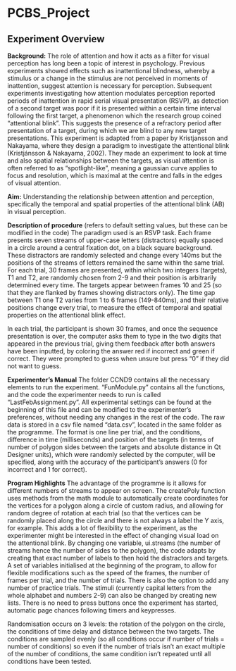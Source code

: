 # PCBS_Project
## Experiment Overview 
**Background:** The role of attention and how it acts as a filter for visual perception has long been a topic of interest in psychology. Previous experiments showed effects such as inattentional blindness, whereby a stimulus or a change in the stimulus are not perceived in moments of inattention, suggest attention is necessary for perception. Subsequent experiments investigating how attention modulates perception reported periods of inattention in rapid serial visual presentation (RSVP), as detection of a second target was poor if it is presented within a certain time interval following the first target, a phenomenon which the research group coined “attentional blink”. This suggests the presence of a refractory period after presentation of a target, during which we are blind to any new target presentations. This experiment is adapted from a paper by Kristjansson and Nakayama, where they design a paradigm to investigate the attentional blink (Kristjánsson & Nakayama, 2002). They made an experiment to look at time and also spatial relationships between the targets, as visual attention is often referred to as “spotlight-like”, meaning a gaussian curve applies to focus and resolution, which is maximal at the centre and falls in the edges of visual attention. 

**Aim:** Understanding the relationship between attention and perception, specifically the temporal and spatial properties of the attentional blink (AB) in visual perception.

**Description of procedure** (refers to default setting values, but these can be modified in the code)
The paradigm used is an RSVP task. Each frame presents seven streams of upper-case letters (distractors) equally spaced in a circle around a central fixation dot, on a black square background. These distractors are randomly selected and change every 140ms but the positions of the streams of letters remained the same within the same trial. For each trial, 30 frames are presented, within which two integers (targets), T1 and T2, are randomly chosen from 2-9 and their position is arbitrarily determined every time. The targets appear between frames 10 and 25 (so that they are flanked by frames showing distractors only). The time gap between T1 one T2 varies from 1 to 6 frames (149-840ms), and their relative positions change every trial, to measure the effect of temporal and spatial properties on the attentional blink effect.

In each trial, the participant is shown 30 frames, and once the sequence presentation is over, the computer asks them to type in the two digits that appeared in the previous trial, giving them feedback after both answers have been inputted, by coloring the answer red if incorrect and green if correct. They were prompted to guess when unsure but press “0” if they did not want to guess.

**Experimenter’s Manual**
The folder CCND9 contains all the necessary elements to run the experiment. “FunModule.py” contains all the functions, and the code the experimenter needs to run is called “LastFebAssignment.py”. All experimental settings can be found at the beginning of this file and can be modified to the experimenter’s preferences, without needing any changes in the rest of the code. The raw data is stored in a csv file named “data.csv”, located in the same folder as the programme. The format is one line per trial, and the conditions, difference in time (milliseconds) and position of the targets (in terms of number of polygon sides between the targets and absolute distance in Qt Designer units), which were randomly selected by the computer, will be specified, along with the accuracy of the participant’s answers (0 for incorrect and 1 for correct).

**Program Highlights**
The advantage of the programme is it allows for different numbers of streams to appear on screen. The createPoly function uses methods from the math module to automatically create coordinates for the vertices for a polygon along a circle of custom radius, and allowing for random degree of rotation at each trial (so that the vertices can be randomly placed along the circle and there is not always a label the Y axis, for example. This adds a lot of flexibility to the experiment, as the experimenter might be interested in the effect of changing visual load on the attentional blink. By changing one variable, ui.streams (the number of streams hence the number of sides to the polygon), the code adapts by creating that exact number of labels to then hold the distractors and targets. A set of variables initialised at the beginning of the program, to allow for flexible modifications such as the speed of the frames, the number of frames per trial, and the number of trials. There is also the option to add any number of practice trials. The stimuli (currently capital letters from the whole alphabet and numbers 2-9) can also be changed by creating new lists.
There is no need to press buttons once the experiment has started, automatic page chances following timers and keypresses. 

Randomisation occurs on 3 levels: the rotation of the polygon on the circle, the conditions of time delay and distance between the two targets. The conditions are sampled evenly (so all conditions occur if number of trials = number of conditions) so even if the number of trials isn’t an exact multiple of the number of conditions, the same condition isn’t repeated until all conditions have been tested.


